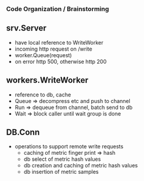 ### Code Organization / Brainstorming

## srv.Server
* have local reference to WriteWorker
* incoming http request on /write
* worker.Queue(request)
* on error http 500, otherwise http 200

## workers.WriteWorker
* reference to db, cache
* Queue => decompress etc and push to channel
* Run => dequeue from channel, batch send to db
* Wait => block caller until wait group is done

## DB.Conn
* operations to support remote write requests
    * caching of metric finger print => hash 
    * db select of metric hash values 
    * db creation and caching of metric hash values 
    * db insertion of metric samples



